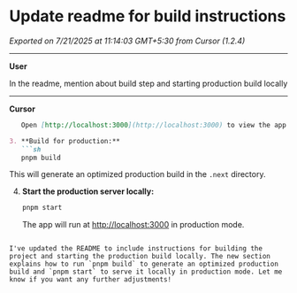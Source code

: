# Update readme for build instructions
_Exported on 7/21/2025 at 11:14:03 GMT+5:30 from Cursor (1.2.4)_

---

**User**

In the readme, mention about build step and starting production build locally

---

**Cursor**

```markdown
   Open [http://localhost:3000](http://localhost:3000) to view the app.

3. **Build for production:**
   ```sh
   pnpm build
   ```
   This will generate an optimized production build in the `.next` directory.

4. **Start the production server locally:**
   ```sh
   pnpm start
   ```
   The app will run at [http://localhost:3000](http://localhost:3000) in production mode.

```

I've updated the README to include instructions for building the project and starting the production build locally. The new section explains how to run `pnpm build` to generate an optimized production build and `pnpm start` to serve it locally in production mode. Let me know if you want any further adjustments!

